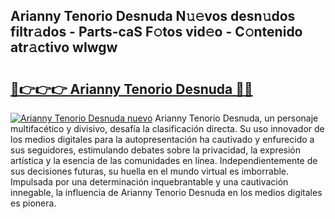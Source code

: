 ## Arianny Tenorio Desnuda N𝚞𝚎vos desn𝚞dos filtr𝚊dos - Parts-caS F𝚘tos vid𝚎o - C𝚘ntenido atr𝚊ctivo wIwgw

# <h2><a href="http://mbdqtk.tromn.icu/?c=Arianny+Tenorio+Desnuda">🔗👉👉👉 Arianny Tenorio Desnuda 🔗🔗</a></h2>

[![Arianny Tenorio Desnuda nuevo](https://i.imgur.com/pEAQMta.gif)](http://mbdqtk.tromn.icu/?c=Arianny+Tenorio+Desnuda)
Arianny Tenorio Desnuda, un personaje multifacético y divisivo, desafía la clasificación directa. Su uso innovador de los medios digitales para la autopresentación ha cautivado y enfurecido a sus seguidores, estimulando debates sobre la privacidad, la expresión artística y la esencia de las comunidades en línea. Independientemente de sus decisiones futuras, su huella en el mundo virtual es imborrable. Impulsada por una determinación inquebrantable y una cautivación innegable, la influencia de Arianny Tenorio Desnuda en los medios digitales es pionera.
